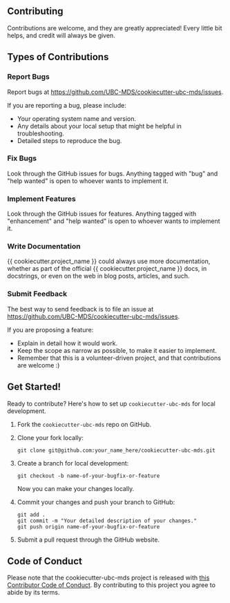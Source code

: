 
## Contributing

Contributions are welcome, and they are greatly appreciated! Every little bit
helps, and credit will always be given.

## Types of Contributions

### Report Bugs

Report bugs at https://github.com/UBC-MDS/cookiecutter-ubc-mds/issues.

If you are reporting a bug, please include:

* Your operating system name and version.
* Any details about your local setup that might be helpful in troubleshooting.
* Detailed steps to reproduce the bug.

### Fix Bugs

Look through the GitHub issues for bugs. Anything tagged with "bug" and "help
wanted" is open to whoever wants to implement it.

### Implement Features

Look through the GitHub issues for features. Anything tagged with "enhancement"
and "help wanted" is open to whoever wants to implement it.

### Write Documentation

{{ cookiecutter.project_name }} could always use more documentation, whether as part of the
official {{ cookiecutter.project_name }} docs, in docstrings, or even on the web in blog posts,
articles, and such.

### Submit Feedback

The best way to send feedback is to file an issue at https://github.com/UBC-MDS/cookiecutter-ubc-mds/issues.

If you are proposing a feature:

* Explain in detail how it would work.
* Keep the scope as narrow as possible, to make it easier to implement.
* Remember that this is a volunteer-driven project, and that contributions
  are welcome :)

## Get Started!

Ready to contribute? Here's how to set up `cookiecutter-ubc-mds` for local development.

1. Fork the `cookiecutter-ubc-mds` repo on GitHub.

2. Clone your fork locally:

	```
 	git clone git@github.com:your_name_here/cookiecutter-ubc-mds.git
	```

4. Create a branch for local development:

	```
	git checkout -b name-of-your-bugfix-or-feature
	```
	Now you can make your changes locally.

5. Commit your changes and push your branch to GitHub:

	```
	git add .
	git commit -m "Your detailed description of your changes."
	git push origin name-of-your-bugfix-or-feature
	```

6. Submit a pull request through the GitHub website.

## Code of Conduct

Please note that the cookiecutter-ubc-mds project is released with [this Contributor Code of Conduct](CONDUCT.md). By contributing to this project you agree to abide by its terms.
